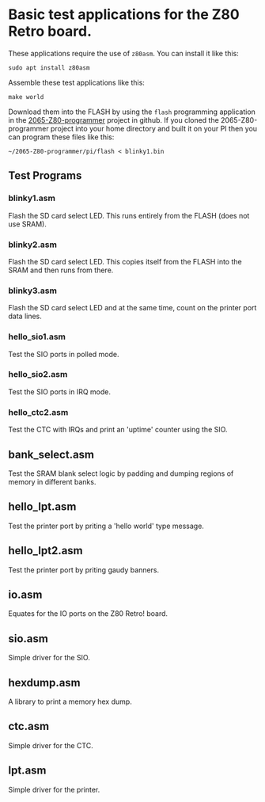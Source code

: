 # Basic test applications for the Z80 Retro board.

These applications require the use of `z80asm`.  You can install it like this:

	sudo apt install z80asm

Assemble these test applications like this:

	make world

Download them into the FLASH by using the `flash` programming application in the 
[2065-Z80-programmer](https://github.com/johnwinans/2065-Z80-programmer/tree/master/pi) 
project in github.  If you cloned the 2065-Z80-programmer project into your
home directory and built it on your PI then you can program these files like this:

	~/2065-Z80-programmer/pi/flash < blinky1.bin


## Test Programs

### blinky1.asm
Flash the SD card select LED.  This runs entirely from the FLASH (does not use SRAM).

### blinky2.asm
Flash the SD card select LED.  This copies itself from the FLASH into the SRAM and then runs from there.

### blinky3.asm
Flash the SD card select LED and at the same time, count on the printer port data lines.

### hello_sio1.asm
Test the SIO ports in polled mode.

### hello_sio2.asm
Test the SIO ports in IRQ mode.

### hello_ctc2.asm
Test the CTC with IRQs and print an 'uptime' counter using the SIO.

## bank_select.asm
Test the SRAM blank select logic by padding and dumping regions of memory in different banks.

## hello_lpt.asm
Test the printer port by priting a 'hello world' type message.

## hello_lpt2.asm
Test the printer port by priting gaudy banners.

## io.asm
Equates for the IO ports on the Z80 Retro! board.

## sio.asm
Simple driver for the SIO.

## hexdump.asm
A library to print a memory hex dump.

## ctc.asm
Simple driver for the CTC.

## lpt.asm
Simple driver for the printer.

